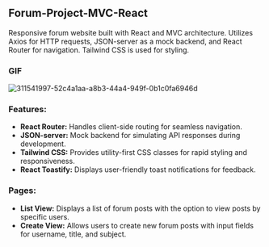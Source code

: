 ## Forum-Project-MVC-React

Responsive forum website built with React and MVC architecture. Utilizes Axios for HTTP requests, JSON-server as a mock backend, and React Router for navigation. Tailwind CSS is used for styling.

### GIF

![311541997-52c4a1aa-a8b3-44a4-949f-0b1c0fa6946d](https://github.com/SakirParlakbileker/Forum-Project-MVC-React/assets/147662891/d438ab8e-b551-4a9f-b506-d9c604b58b76)



### Features:
- **React Router:** Handles client-side routing for seamless navigation.
- **JSON-server:** Mock backend for simulating API responses during development.
- **Tailwind CSS:** Provides utility-first CSS classes for rapid styling and responsiveness.
- **React Toastify:** Displays user-friendly toast notifications for feedback.

### Pages:
- **List View:** Displays a list of forum posts with the option to view posts by specific users.
- **Create View:** Allows users to create new forum posts with input fields for username, title, and subject.
